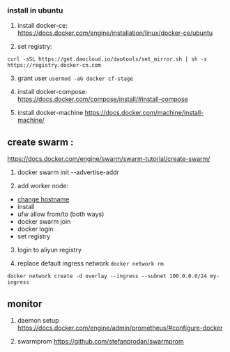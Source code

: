 ### install in ubuntu

1. install docker-ce:
  https://docs.docker.com/engine/installation/linux/docker-ce/ubuntu

2. set registry:
  ```
  curl -sSL https://get.daocloud.io/daotools/set_mirror.sh | sh -s https://registry.docker-cn.com
  ```

3. grant user
`usermod -aG docker cf-stage`


4. install docker-compose:
  https://docs.docker.com/compose/install/#install-compose


5. install docker-machine
  https://docs.docker.com/machine/install-machine/


## create swarm :

https://docs.docker.com/engine/swarm/swarm-tutorial/create-swarm/
1. docker swarm init --advertise-addr <MANAGER-IP>

2. add worker node:
  - [change hostname](https://askubuntu.com/questions/87665/how-do-i-change-the-hostname-without-a-restart)
  - install
  - ufw allow from/to (both ways)
  - docker swarm join
  - docker login
  - set registry
3. login to aliyun registry


3. replace default ingress network
  ```docker network rm```

  ```docker network create -d overlay --ingress --subnet 100.0.0.0/24 my-ingress```


## monitor
1. daemon setup
   https://docs.docker.com/engine/admin/prometheus/#configure-docker

2. swarmprom
  https://github.com/stefanprodan/swarmprom
